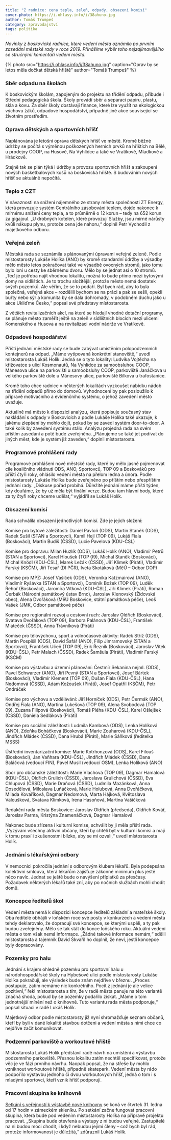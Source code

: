 ```yaml
---
title: "Z radnice: cena tepla, zeleň, odpady, obsazení komisí"
cover-photo: https://i.ohlasy.info/i/38ahuno.jpg
author: Tomáš Trumpeš
category: zpravodajství
tags: politika
---
```


*Novinky z boskovické radnice, které vedení města oznámilo po prvním zasedání městské rady v roce 2019. Přinášíme výběr toho nejzajímavějšího se stručnými komentáři vedení města.*

{% photo src="https://i.ohlasy.info/i/38ahuno.jpg" caption="Oprav by se letos měla dočkat dětská hřiště" author="Tomáš Trumpeš" %}

### Sběr odpadu na školách

K boskovickým školám, zapojeným do projektu na třídění odpadu, přibude i Střední pedagogická škola. Školy provádí sběr a separaci papíru, plastu, skla a kovu. Za sběr školy dostávají finance, které lze využít na ekologickou výchovu žáků, odpadové hospodářství, případně jiné akce související se životním prostředím.

### Oprava dětských a sportovních hřišť

Naplánována je letošní oprava dětských hřišť ve městě. Kromě běžné údržby se počítá s výměnou poškozených herních prvků na hřištích na Bělé, u prodejny COOP, na Husově, Na Vyhlídce a také ve Vratíkově, Mladkově a Hrádkově. 

Stejně tak se plán týká i údržby a provozu sportovních hřišť a zakoupení nových basketbalových košů na boskovická hřiště. S budováním nových hřišť se aktuálně nepočítá.

### Teplo z CZT 

V návaznosti na snížení nájemného ze strany města společnosti ZT Energy, která provozuje systém Centrálního zásobování teplem, dojde nakonec k mírnému snížení ceny tepla, a to průměrně o 12 korun – tedy na 652 korun za gigajoul.  „U drobných kotelen, které provozují Služby, jsou mírné nárůsty kvůli nákupu plynu, protože cena jde nahoru,“ doplnil Petr Vychodil z majetkového odboru.

### Veřejná zeleň

Městská rada se seznámila s plánovanými úpravami veřejné zeleně. Podle místostarosty Lukáše Holíka (ANO) by kromě standardní údržby a výsadby mělo město letos pokračovat také ve výsadbě ovocných stromů, jako tomu bylo loni u cesty ke sběrnému dvoru. Mělo by se jednat asi o 10 stromů. „Teď je potřeba najít vhodnou lokalitu, možná to bude přímo mezi bytovými domy na sídlištích. Je to trochu složitější, protože město nemá dostatek svých pozemků. Ale věřím, že se to podaří. Byl bych rád, aby to byla společná, veřejná akce – rozdělili bychom se na práci a pak se sešli, opekli buřty nebo sýr a komunita by se dala dohromady, v podobném duchu jako u akce Ukliďme Česko,“ popsal své představy místostarosta.

Z větších revitalizačních akcí, na které se hledají vhodné dotační programy, se plánuje město zaměřit ještě na zeleň v sídlištních blocích mezi ulicemi Komenského a Husova a na revitalizaci vodní nádrže ve Vratíkově.

### Odpadové hospodářství

Příští jednání městské rady se bude zabývat umístěním polopodzemních kontejnerů na odpad. „Máme vytipovaná konkrétní stanoviště,“ uvedl místostarosta Lukáš Holík. Jedná se o tyto lokality: Ludvíka Vojtěcha na křižovatce s ulicí Kosmonautů, Na Vyhlídce za samoobsluhou COOP, Mánesova ulice na parkovišti u samoobsluhy COOP, parkoviště Janáčkova u velkého parkoviště dole u Mánesovy ulice, parkoviště Bílkova u trafostanice. 

Kromě toho chce radnice v některých lokalitách vyzkoušet nabídku nádob na třídění odpadů přímo do domovů. Vyhodnocení by pak posloužilo k přípravě motivačního a evidenčního systému, o jehož zavedení město uvažuje.

Aktuálně má město k dispozici analýzu, která popisuje současný stav nakládání s odpady v Boskovicích a podle Lukáše Holíka také ukazuje, k jakému zlepšení by mohlo dojít, pokud by se zavedl systém door-to-door. A také kolik by zavedení systému stálo. Analýzu projedná rada na svém příštím zasedání a poté bude zveřejněna. „Plánujeme se také jet podívat do jiných měst, kde je systém již zaveden,“ doplnil místostarosta.

### Programové prohlášení rady

Programové prohlášení nové městské rady, které by mělo jasně pojmenovat cíle koaličního vládnutí ODS, ANO, Sportovců, TOP 09 a Boskováků pro příští čtyři roky, ohlásilo vedení města na přelom ledna a února. Podle místostarosty Lukáše Holíka bude zveřejněno po příštím nebo přespříštím jednání rady. „Diskuse pořád probíhá. Důležité jednání máme příští týden, kdy doufáme, že by už měla být finální verze. Budou tam hlavní body, které za ty čtyři roky chceme udělat,“ vyjádřil se Lukáš Holík.

### Obsazení komisí

Rada schválila obsazení jednotlivých komisí. Zde je jejich složení:

Komise pro bytové záležitosti: Daniel Pavloň (ODS), Martin Staněk (ODS), Radek Sušil (STAN a Sportovci), Kamil Hejl (TOP 09), Lukáš Fiala (Boskováci), Martin Budiš (ČSSD), Lucie Pavelová (KDU-ČSL) 

Komise pro dopravu: Milan Huzlík (ODS), Lukáš Holík (ANO), Vladimír Petrů (STAN a Sportovci), Karel Hloušek (TOP 09), Michal Staněk (Boskováci), Michal Knödl (KDU-ČSL), Marek Ležák (ČSSD), Jiří Klimek (Piráti), Vladimír Farský (KSČM), Jiří Tesař (DI PČR), Iveta Skotáková (MěÚ – Odbor DOP)

Komise pro MPZ:  Josef Vašíček  (ODS), Veronika Katzmairová (ANO), Vladimír Ryšávka (STAN a Sportovci), Dominik Božek (TOP 09), Luděk Řehoř (Boskováci), Jaromíra Vítková (KDU-ČSL), Jiří Klimek (Piráti), Roman Čerbák (Národní památkový ústav Brno), Jaroslav Klenovský (Židovská obec), Alena Dvořáková (MěÚ Boskovice, státní památková péče), Leoš Vašek (JMK, Odbor památkové péče)

Komise pro regionální rozvoj a cestovní ruch: Jaroslav Oldřich (Boskováci), Svatava Dvořáková (TOP 09), Barbora Palánová (KDU-ČSL), František Mlateček (ČSSD), Anna Trávníková (Piráti) 

Komise pro tělovýchovu, sport a volnočasové aktivity: Radek Stříž (ODS), Martin Pospíšil (ODS), David Šafář (ANO), Filip Jimramovský (STAN a Sportovci), František Učeň (TOP 09), Erik Řezník (Boskováci), Jaroslav Vítek (KDU-ČSL), Petr Malach (ČSSD), Radek Šamšula (Piráti), Vladimír Farský (KSČM)

Komise pro výstavbu a územní plánování: Čestmír Sekanina nejml. (ODS), Pavel Schwarzer (ANO), Jiří Pevný (STAN a Sportovci), Josef Bártek (Boskováci), Vladimír Klement (TOP 09), Dušan Fiala (KDU-ČSL), Hana Nedomová (ČSSD), Adam Kožoušek (Piráti), Josef Opatřil (KSČM), Petr Ondráček

Komise pro výchovu a vzdělávání: Jiří Horníček (ODS), Petr Čermák (ANO), Ondřej Fiala (ANO), Martina Lukešová (TOP 09), Alena Svobodová (TOP 09), Zuzana Filipová (Boskováci), Tomáš Pléha (KDU-ČSL), Karel Ošlejšek (ČSSD), Daniela Sedláková (Piráti) 

Komise pro sociální záležitosti: Ludmila Kambová (ODS), Lenka Holíková (ANO), Zdeňka Boháčková (Boskováci), Marie Zouharová (KDU-ČSL), Jindřich Mládek (ČSSD), Dana Hrubá (Piráti), Marie Sáňková (ředitelka MSSS)

Ústřední inventarizační komise: Marie Kotrhonzová  (ODS), Karel Filouš (Boskováci), Jan Vaňhara (KDU-ČSL), Jindřich Mládek (ČSSD), Dana Baláčová (vedoucí FIN), Pavel Musil (vedoucí OSM), Lenka Holíková (ANO)

Sbor pro občanské záležitosti: Marie Vlachová (TOP 09), Dagmar Hamalová (KDU-ČSL), Oldřich Grulich (ČSSD), Jaroslava Grulichová (ČSSD), Eva Chlupová (ČSSD), Marie Draňová (ČSSD), Ludmila Mazánková, Anna Dosedělová, Miloslava Luňáčková, Marie Holubová, Anna Dvořáčková, Milada Kovaříková, Dagmar Nedomová, Marta Hájková, Květoslava Valoušková, Svatava Klimková, Irena Hasoňová, Martina Vašíčková 

Redakční rada města Boskovice: Jaroslav Oldřich (předseda), Oldřich Kovář, Jaroslav Parma, Kristýna Znamenáčková, Dagmar Hamalová

Nakonec bude zřízena i kulturní komise, schválit by ji měla příští rada. „Vyzývám všechny aktivní občany, kteří by chtěli být v kulturní komisi a mají k tomu praxí i zkušenostmi blízko, aby se mi ozvali,“ uvedl místostarosta Holík.

### Jednání s lékařskými odbory

V nemocnici pokročila jednání s odborovým klubem lékařů. Byla podepsána kolektivní smlouva, která lékařům zajišťuje zákonné minimum plus ještě něco navíc. Jednat se ještě bude o navýšení příplatků za přesčasy. Požadavek některých lékařů také zní, aby po nočních službách mohli chodit domů.

### Koncepce ředitelů škol

Vedení města nemá k dispozici koncepce ředitelů základní a mateřské školy. Oba ředitelé obhájili v loňském roce své posty v konkurzech a vedení města tehdy deklarovalo, že dopracují své koncepce, se kterými uspěli, a ty pak budou zveřejněny. Mělo se tak stát do konce loňského roku. Aktuální vedení města o tom však nemá informace. „Žádné takové informace nemám,“ sdělil místostarosta a tajemník David Škvařil ho doplnil, že neví, jestli koncepce byly dopracovány.

### Pozemky pro halu

Jednání s krajem ohledně pozemku pro sportovní halu u národohospodářské školy na Hybešově ulici podle místostarosty Lukáše Holíka pokračují, ale výsledek bude znám nejdříve v březnu. „Proces postupuje, zatím nemáme nic konkrétního. Pocit z jednání je ale velice pozitivní,“ řekl místostarosta s tím, že v radě města panuje na této variantě značná shoda, pokud by se pozemky podařilo získat. „Máme o tom jednotnější mínění než o knihovně. Tuto variantu rada města podporuje,“ popsal situaci v radě Lukáš Holík.

Majetkový odbor podle místostarosty již nyní shromažďuje seznam občanů, kteří by byli v dané lokalitě stavbou dotčeni a vedení města s nimi chce co nejdříve začít komunikovat.

### Podzemní parkoviště a workoutové hřiště

Místostarosta Lukáš Holík představil radě návrh na umístění a výstavbu podzemního parkoviště. Přesnou lokalitu zatím nechtěl specifikovat, protože věc je ve fázi prvního návrhu. Naopak popsal, že na střeše by mohlo vzniknout workoutové hřiště, případně skatepark. Vedení města by rádo podpořilo výstavbu jednoho či dvou workoutových hřišť, jedná o tom i s mladými sportovci, kteří vznik hřišť podporují.

### Pracovní skupina ke knihovně

[Setkání s veřejností k výstavbě nové knihovny](https://forum.ohlasy.info/t/verejne-setkani-k-nove-knihovne/211) se koná ve čtvrtek 31. ledna od 17 hodin v zámeckém skleníku. Po setkání začne fungovat pracovní skupina, která bude pod vedením místostarosty Holíka na přípravě projektu pracovat. „Skupina bude otevřená a výstupy z ní budou veřejné. Zastupitelé na ni budou moci chodit, i když nebudou jejími členy – což bych byl rád, protože informovanost je důležitá,“ zdůraznil Lukáš Holík.
